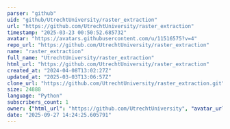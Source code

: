 ```yaml
---
parser: "github"
uid: "github/UtrechtUniversity/raster_extraction"
url: "https://github.com/UtrechtUniversity/raster_extraction"
timestamp: "2025-03-23 00:50:52.685732"
avatar: "https://avatars.githubusercontent.com/u/11516575?v=4"
repo_url: "https://github.com/UtrechtUniversity/raster_extraction"
name: "raster_extraction"
full_name: "UtrechtUniversity/raster_extraction"
html_url: "https://github.com/UtrechtUniversity/raster_extraction"
created_at: "2024-04-08T13:02:27Z"
updated_at: "2025-03-03T13:06:57Z"
clone_url: "https://github.com/UtrechtUniversity/raster_extraction.git"
size: 24888
language: "Python"
subscribers_count: 1
owner: {"html_url": "https://github.com/UtrechtUniversity", "avatar_url": "https://avatars.githubusercontent.com/u/11516575?v=4", "login": "UtrechtUniversity", "type": "Organization"}
date: "2025-09-27 14:24:25.605791"
---
```


